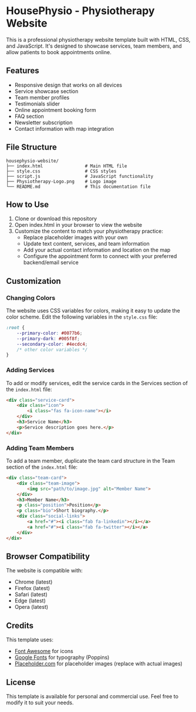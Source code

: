 # HousePhysio - Physiotherapy Website

This is a professional physiotherapy website template built with HTML, CSS, and JavaScript. It's designed to showcase services, team members, and allow patients to book appointments online.

## Features

- Responsive design that works on all devices
- Service showcase section
- Team member profiles
- Testimonials slider
- Online appointment booking form
- FAQ section
- Newsletter subscription
- Contact information with map integration

## File Structure

```
housephysio-website/
├── index.html                # Main HTML file
├── style.css                 # CSS styles
├── script.js                 # JavaScript functionality
├── Physiotherapy-Logo.png    # Logo image
└── README.md                 # This documentation file
```

## How to Use

1. Clone or download this repository
2. Open index.html in your browser to view the website
3. Customize the content to match your physiotherapy practice:
   - Replace placeholder images with your own
   - Update text content, services, and team information
   - Add your actual contact information and location on the map
   - Configure the appointment form to connect with your preferred backend/email service

## Customization

### Changing Colors

The website uses CSS variables for colors, making it easy to update the color scheme. Edit the following variables in the `style.css` file:

```css
:root {
    --primary-color: #0077b6;
    --primary-dark: #005f8f;
    --secondary-color: #4ecdc4;
    /* other color variables */
}
```

### Adding Services

To add or modify services, edit the service cards in the Services section of the `index.html` file:

```html
<div class="service-card">
    <div class="icon">
        <i class="fas fa-icon-name"></i>
    </div>
    <h3>Service Name</h3>
    <p>Service description goes here.</p>
</div>
```

### Adding Team Members

To add a team member, duplicate the team card structure in the Team section of the `index.html` file:

```html
<div class="team-card">
    <div class="team-image">
        <img src="path/to/image.jpg" alt="Member Name">
    </div>
    <h3>Member Name</h3>
    <p class="position">Position</p>
    <p class="bio">Short biography.</p>
    <div class="social-links">
        <a href="#"><i class="fab fa-linkedin"></i></a>
        <a href="#"><i class="fab fa-twitter"></i></a>
    </div>
</div>
```

## Browser Compatibility

The website is compatible with:
- Chrome (latest)
- Firefox (latest)
- Safari (latest)
- Edge (latest)
- Opera (latest)

## Credits

This template uses:
- [Font Awesome](https://fontawesome.com/) for icons
- [Google Fonts](https://fonts.google.com/) for typography (Poppins)
- [Placeholder.com](https://placeholder.com/) for placeholder images (replace with actual images)

## License

This template is available for personal and commercial use. Feel free to modify it to suit your needs. 
